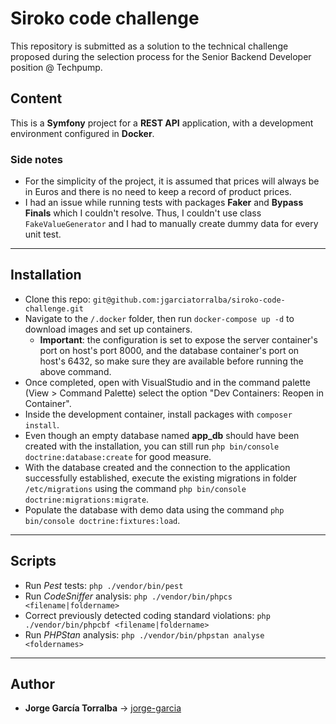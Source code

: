 # Siroko code challenge

This repository is submitted as a solution to the technical challenge proposed during the selection process for the Senior Backend Developer position @ Techpump.

## Content

This is a **Symfony** project for a **REST API** application, with a development environment configured in **Docker**.

### Side notes

- For the simplicity of the project, it is assumed that prices will always be in Euros and there is no need to keep a record of product prices.
- I had an issue while running tests with packages **Faker** and **Bypass Finals** which I couldn't resolve. Thus, I couldn't use class `FakeValueGenerator` and I had to manually create dummy data for every unit test.

---

## Installation

- Clone this repo: `git@github.com:jgarciatorralba/siroko-code-challenge.git`
- Navigate to the `/.docker` folder, then run `docker-compose up -d` to download images and set up containers.
  - **Important**: the configuration is set to expose the server container's port on host's port 8000, and the database container's port on host's 6432, so make sure they are available before running the above command.
- Once completed, open with VisualStudio and in the command palette (View > Command Palette) select the option "Dev Containers: Reopen in Container".
- Inside the development container, install packages with `composer install`.
- Even though an empty database named **app_db** should have been created with the installation, you can still run `php bin/console doctrine:database:create` for good measure.
- With the database created and the connection to the application successfully established, execute the existing migrations in folder `/etc/migrations` using the command `php bin/console doctrine:migrations:migrate`.
- Populate the database with demo data using the command `php bin/console doctrine:fixtures:load`.

---

## Scripts

- Run _Pest_ tests: `php ./vendor/bin/pest`
- Run _CodeSniffer_ analysis: `php ./vendor/bin/phpcs <filename|foldername>`
- Correct previously detected coding standard violations: `php ./vendor/bin/phpcbf <filename|foldername>`
- Run _PHPStan_ analysis: `php ./vendor/bin/phpstan analyse <foldernames>`

---

## Author

- **Jorge García Torralba** &#8594; [jorge-garcia](https://github.com/jgarciatorralba)
